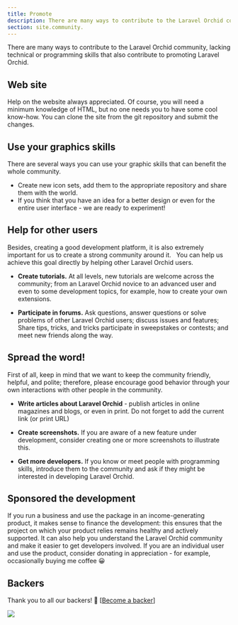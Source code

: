 ```yaml
---
title: Promote
description: There are many ways to contribute to the Laravel Orchid community
section: site.community.
---
```


There are many ways to contribute to the Laravel Orchid community,
lacking technical or programming skills that also contribute to promoting Laravel Orchid.

## Web site

Help on the website always appreciated.
Of course, you will need a minimum knowledge of HTML, but no one needs you to have some cool know-how.
You can clone the site from the git repository and submit the changes.

## Use your graphics skills

There are several ways you can use your graphic skills that can benefit the whole community.

- Create new icon sets, add them to the appropriate repository and share them with the world.
- If you think that you have an idea for a better design or even for the entire user interface - we are ready to experiment!

## Help for other users

Besides, creating a good development platform, it is also extremely important for us to create a strong community around it.
  You can help us achieve this goal directly by helping other Laravel Orchid users.

- **Create tutorials.** At all levels, new tutorials are welcome across the community;
   from an Laravel Orchid novice to an advanced user and even to some development topics,
   for example, how to create your own extensions.
  
- **Participate in forums.** Ask questions, answer questions or solve problems of other Laravel Orchid users;
  discuss issues and features; Share tips, tricks, and tricks 
  participate in sweepstakes or contests; and meet new friends along the way.
  
  
## Spread the word!
  
First of all, keep in mind that we want to keep the community friendly, helpful, and polite; 
therefore, please encourage good behavior through your own interactions with other people in the community.

- **Write articles about Laravel Orchid** - publish articles in online magazines and blogs, or even in print.
Do not forget to add the current link (or print URL)
  
- **Create screenshots.** If you are aware of a new feature under development, consider creating one or more screenshots to illustrate this.

- **Get more developers.** If you know or meet people with programming skills, introduce them to the community and ask if they might be interested in developing Laravel Orchid.

## Sponsored the development 

If you run a business and use the package in an income-generating product, it makes sense to finance the development: this ensures that the project on which your product relies remains healthy and actively supported. It can also help you understand the Laravel Orchid community and make it easier to get developers involved. If you are an individual user and use the product, consider donating in appreciation - for example, occasionally buying me coffee 😀

## Backers

Thank you to all our backers! 🙏 [[Become a backer](https://opencollective.com/orchid#backer)]

<a href="https://opencollective.com/orchid#backers" target="_blank"><img src="https://opencollective.com/orchid/backers.svg?width=780"></a>
